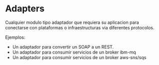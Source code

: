 # Adapters

Cualquier modulo tipo adaptador que requiera su aplicacion para conectarse 
con plataformas o infraestructuras via diferentes protocolos.

Ejemplos:

- Un adaptador para convertir un SOAP a un REST.
- Un adaptador para consumir servicios de un broker ibm-mq
- Un adaptador para consumir servicios de un broker aws-sns/sqs